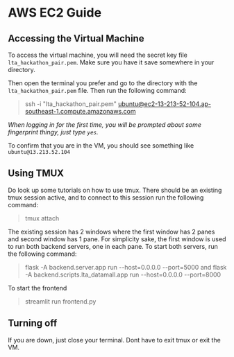 # AWS EC2 Guide

## Accessing the Virtual Machine
To access the virtual machine, you will need the secret key file `lta_hackathon_pair.pem`. Make sure you have it save somewhere in your directory. 

Then open the terminal you prefer and go to the directory with the `lta_hackathon_pair.pem` file. Then run the following command:
> ssh -i "lta_hackathon_pair.pem" ubuntu@ec2-13-213-52-104.ap-southeast-1.compute.amazonaws.com

*When logging in for the first time, you will be prompted about some fingerprint thingy, just type `yes`.*

To confirm that you are in the VM, you should see something like `ubuntu@13.213.52.104`

## Using TMUX
Do look up some tutorials on how to use tmux.
There should be an existing tmux session active, and to connect to this session
run the following command:
> tmux attach

The existing session has 2 windows where the first window has 2 panes and second window has 1 pane. 
For simplicity sake, the first window is used to run both backend servers, one in each pane. To start both servers, run the following command:
> flask -A backend.server.app run --host=0.0.0.0 --port=5000
and 
> flask -A backend.scripts.lta_datamall.app run --host=0.0.0.0 --port=8000

To start the frontend
> streamlit run frontend.py

## Turning off
If you are down, just close your terminal. Dont have to exit tmux or exit the VM.
